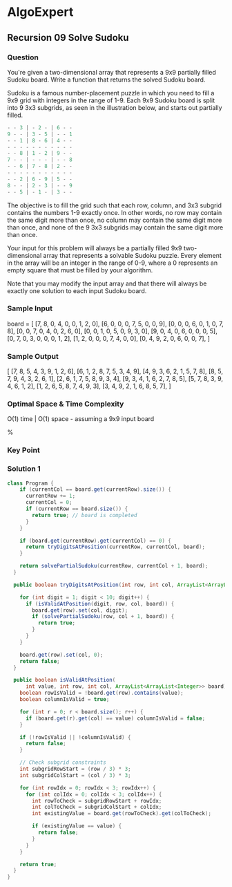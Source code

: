 # AlgoExpert

## Recursion 09 Solve Sudoku

### Question

You're given a two-dimensional array that represents a 9x9 partially filled Sudoku board. Write a function that returns the solved Sudoku board.

Sudoku is a famous number-placement puzzle in which you need to fill a 9x9 grid with integers in the range of 1-9. Each 9x9 Sudoku board is split into 9 3x3 subgrids, as seen in the illustration below, and starts out partially filled.

```c
- - 3 | - 2 - | 6 - - 
9 - - | 3 - 5 | - - 1 
- - 1 | 8 - 6 | 4 - -
- - - - - - - - - - - 
- - 8 | 1 - 2 | 9 - -
7 - - | - - - | - - 8 
- - 6 | 7 - 8 | 2 - -
- - - - - - - - - - -
- - 2 | 6 - 9 | 5 - - 
8 - - | 2 - 3 | - - 9
- - 5 | - 1 - | 3 - -
```

The objective is to fill the grid such that each row, column, and 3x3 subgrid contains the numbers 1-9 exactly once. In other words, no row may contain the same digit more than once, no column may contain the same digit more than once, and none of the 9 3x3 subgrids may contain the same digit more than once.

Your input for this problem will always be a partially filled 9x9 two-dimensional array that represents a solvable Sudoku puzzle. Every element in the array will be an integer in the range of 0-9, where a 0 represents an empty square that must be filled by your algorithm.

Note that you may modify the input array and that there will always be exactly one solution to each input Sudoku board.

### Sample Input

board =
[
  [7, 8, 0, 4, 0, 0, 1, 2, 0],
  [6, 0, 0, 0, 7, 5, 0, 0, 9],
  [0, 0, 0, 6, 0, 1, 0, 7, 8],
  [0, 0, 7, 0, 4, 0, 2, 6, 0],
  [0, 0, 1, 0, 5, 0, 9, 3, 0],
  [9, 0, 4, 0, 6, 0, 0, 0, 5],
  [0, 7, 0, 3, 0, 0, 0, 1, 2],
  [1, 2, 0, 0, 0, 7, 4, 0, 0],
  [0, 4, 9, 2, 0, 6, 0, 0, 7],
]

### Sample Output

[
  [7, 8, 5, 4, 3, 9, 1, 2, 6],
  [6, 1, 2, 8, 7, 5, 3, 4, 9],
  [4, 9, 3, 6, 2, 1, 5, 7, 8],
  [8, 5, 7, 9, 4, 3, 2, 6, 1],
  [2, 6, 1, 7, 5, 8, 9, 3, 4],
  [9, 3, 4, 1, 6, 2, 7, 8, 5],
  [5, 7, 8, 3, 9, 4, 6, 1, 2],
  [1, 2, 6, 5, 8, 7, 4, 9, 3],
  [3, 4, 9, 2, 1, 6, 8, 5, 7],
]

### Optimal Space & Time Complexity

O(1) time | O(1) space - assuming a 9x9 input board

%

### Key Point

### Solution 1

```java
class Program {
    if (currentCol == board.get(currentRow).size()) {
      currentRow += 1;
      currentCol = 0;
      if (currentRow == board.size()) {
        return true; // board is completed
      }
    }

    if (board.get(currentRow).get(currentCol) == 0) {
      return tryDigitsAtPosition(currentRow, currentCol, board);
    }

    return solvePartialSudoku(currentRow, currentCol + 1, board);
  }

  public boolean tryDigitsAtPosition(int row, int col, ArrayList<ArrayList<Integer>> board) {

    for (int digit = 1; digit < 10; digit++) {
      if (isValidAtPosition(digit, row, col, board)) {
        board.get(row).set(col, digit);
        if (solvePartialSudoku(row, col + 1, board)) {
          return true;
        }
      }
    }

    board.get(row).set(col, 0);
    return false;
  }

  public boolean isValidAtPosition(
      int value, int row, int col, ArrayList<ArrayList<Integer>> board) {
    boolean rowIsValid = !board.get(row).contains(value);
    boolean columnIsValid = true;

    for (int r = 0; r < board.size(); r++) {
      if (board.get(r).get(col) == value) columnIsValid = false;
    }

    if (!rowIsValid || !columnIsValid) {
      return false;
    }

    // Check subgrid constraints
    int subgridRowStart = (row / 3) * 3;
    int subgridColStart = (col / 3) * 3;

    for (int rowIdx = 0; rowIdx < 3; rowIdx++) {
      for (int colIdx = 0; colIdx < 3; colIdx++) {
        int rowToCheck = subgridRowStart + rowIdx;
        int colToCheck = subgridColStart + colIdx;
        int existingValue = board.get(rowToCheck).get(colToCheck);

        if (existingValue == value) {
          return false;
        }
      }
    }

    return true;
  }
}

```
